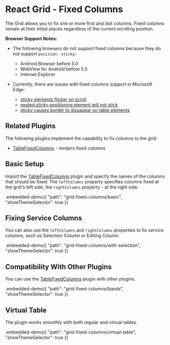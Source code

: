 # React Grid - Fixed Columns

The Grid allows you to fix one or more first and last columns. Fixed columns remain at their initial places regardless of the current scrolling position.

**Browser Support Notes:**

- The following browsers do not support fixed columns because they do not support `position: sticky`:
  - Android Browser before 5.0
  - WebView for Android before 5.0
  - Internet Explorer

- Currently, there are issues with fixed columns support in Microsoft Edge:
  - [sticky elements flicker on scroll](https://developer.microsoft.com/en-us/microsoft-edge/platform/issues/18769340/)
  - [nested sticky positioning element will not stick](https://developer.microsoft.com/en-us/microsoft-edge/platform/issues/18940617/)
  - [sticky causes border to dissapear on table elements](https://developer.microsoft.com/en-us/microsoft-edge/platform/issues/16792336/)

## Related Plugins

The following plugins implement the capability to fix columns to the grid:

- [TableFixedColumns](../reference/table-fixed-columns.md) - renders fixed columns

## Basic Setup

Import the [TableFixedColumns](../reference/table-fixed-columns.md) plugin and specify the names of the columns that should be fixed. The `leftColumns` property specifies columns fixed at the grid's left side, the `rightColumns` property - at the right side.

.embedded-demo({ "path": "grid-fixed-columns/basic", "showThemeSelector": true })

## Fixing Service Columns

You can also use the `leftColumns` and `rightColumns` properties to fix service columns, such as Selection Column or Editing Column.

.embedded-demo({ "path": "grid-fixed-columns/with-selection", "showThemeSelector": true })

## Compatibility With Other Plugins

You can use the [TableFixedColumns](../reference/table-fixed-columns.md) plugin with other plugins.

.embedded-demo({ "path": "grid-fixed-columns/bands", "showThemeSelector": true })

## Virtual Table

The plugin works smoothly with both regular and virtual tables.

.embedded-demo({ "path": "grid-fixed-columns/virtual-table", "showThemeSelector": true })
